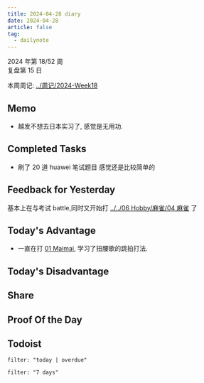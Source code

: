 ```yaml
---
title: 2024-04-28 diary
date: 2024-04-28
article: false
tag:
  - dailynote
---
```

  
2024 年第 18/52 周  
复盘第 15 日

本周周记: [../周记/2024-Week18](../周记/2024-Week18)

## Memo
- 越发不想去日本实习了, 感觉是无用功.

## Completed Tasks
- 刷了 20 道 huawei 笔试题目 感觉还是比较简单的

## Feedback for Yesterday
基本上在与考试 battle,同时又开始打 [../../06 Hobby/麻雀/04 麻雀](../../06%20Hobby/麻雀/04%20麻雀) 了
## Today's Advantage
- 一直在打 [01 Maimai](01%20Maimai), 学习了扭腰歌的跳拍打法.
## Today's Disadvantage

## Share

## Proof Of the Day

## Todoist
```todoist
filter: "today | overdue"
```
```todoist
filter: "7 days"
```